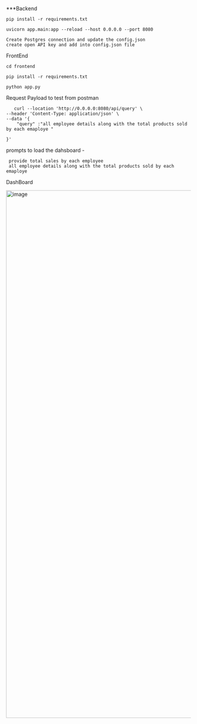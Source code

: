 ***Backend 

    pip install -r requirements.txt
    
    uvicorn app.main:app --reload --host 0.0.0.0 --port 8080

    Create Postgres connection and update the config.json
    create open API key and add into config.json file
    
FrontEnd

    cd frontend
    
    pip install -r requirements.txt
    
    python app.py
    
 Request Payload to test from postman 
 
       curl --location 'http://0.0.0.0:8080/api/query' \
    --header 'Content-Type: application/json' \
    --data '{
        "query" :"all employee details along with the total products sold by each emaploye "
    
    }'


prompts to load the dahsboard - 

     provide total sales by each employee
     all employee details along with the total products sold by each emaploye 

DashBoard

<img width="1440" alt="image" src="https://github.com/user-attachments/assets/cd10482d-a95a-463b-bbc2-3bb3d4da25e7" />






    

